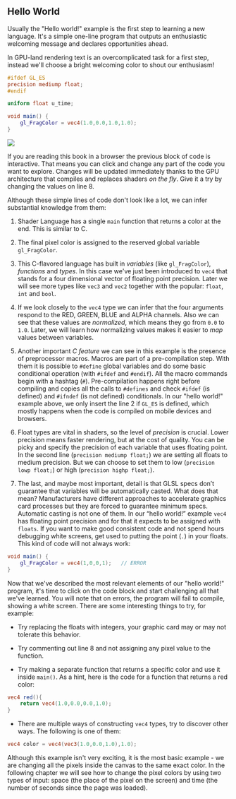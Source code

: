 ## Hello World

Usually the "Hello world!" example is the first step to learning a new language. It's a simple one-line program that outputs an enthusiastic welcoming message and declares opportunities ahead.

In GPU-land rendering text is an overcomplicated task for a first step, instead we'll choose a bright welcoming color to shout our enthusiasm!

```glsl
#ifdef GL_ES
precision mediump float;
#endif

uniform float u_time;

void main() {
	gl_FragColor = vec4(1.0,0.0,1.0,1.0);
}
```
![](./02/tmp-hello_world.png)

If you are reading this book in a browser the previous block of code is interactive. That means you can click and change any part of the code you want to explore. Changes will be updated immediately thanks to the GPU architecture that compiles and replaces shaders *on the fly*. Give it a try by changing the values on line 8.

Although these simple lines of code don't look like a lot, we can infer substantial knowledge from them:

1. Shader Language has a single `main` function that returns a color at the end. This is similar to C.

2. The final pixel color is assigned to the reserved global variable `gl_FragColor`.

3. This C-flavored language has built in *variables* (like `gl_FragColor`), *functions* and *types*. In this case we've just been introduced to `vec4` that stands for a four dimensional vector of floating point precision. Later we will see more types like `vec3` and `vec2` together with the popular: `float`, `int` and `bool`.

4. If we look closely to the `vec4` type we can infer that the four arguments respond to the RED, GREEN, BLUE and ALPHA channels. Also we can see that these values are *normalized*, which means they go from `0.0` to `1.0`. Later, we will learn how normalizing values makes it easier to *map* values between variables.

5. Another important *C feature* we can see in this example is the presence of preprocessor macros. Macros are part of a pre-compilation step. With them it is possible to `#define` global variables and do some basic conditional operation (with `#ifdef` and `#endif`). All the macro commands begin with a hashtag (`#`). Pre-compilation happens right before compiling and copies all the calls to `#defines` and check `#ifdef` (is defined) and `#ifndef` (is not defined) conditionals. In our "hello world!" example above, we only insert the line 2 if `GL_ES` is defined, which mostly happens when the code is compiled on mobile devices and browsers.

6. Float types are vital in shaders, so the level of *precision* is crucial. Lower precision means faster rendering, but at the cost of quality. You can be picky and specify the precision of each variable that uses floating point. In the second line (`precision mediump float;`) we are setting all floats to medium precision. But we can choose to set them to low (`precision lowp float;`) or high (`precision highp float;`).

7. The last, and maybe most important, detail is that GLSL specs don’t guarantee that variables will be automatically casted. What does that mean? Manufacturers have different approaches to accelerate graphics card processes but they are forced to guarantee minimum specs. Automatic casting is not one of them. In our “hello world!” example `vec4` has floating point precision and for that it expects to be assigned with `floats`. If you want to make good consistent code and not spend hours debugging white screens, get used to putting the point (`.`) in your floats. This kind of code will not always work:

```glsl
void main() {
    gl_FragColor = vec4(1,0,0,1);	// ERROR
}
```

Now that we've described the most relevant elements of our "hello world!" program, it's time to click on the code block and start challenging all that we've learned. You will note that on errors, the program will fail to compile, showing a white screen. There are some interesting things to try, for example:

* Try replacing the floats with integers, your graphic card may or may not tolerate this behavior.

* Try commenting out line 8 and not assigning any pixel value to the function.

* Try making a separate function that returns a specific color and use it inside `main()`. As a hint, here is the code for a function that returns a red color:

```glsl
vec4 red(){
    return vec4(1.0,0.0,0.0,1.0);
}
```

* There are multiple ways of constructing `vec4` types, try to discover other ways. The following is one of them:

```glsl
vec4 color = vec4(vec3(1.0,0.0,1.0),1.0);
```

Although this example isn't very exciting, it is the most basic example - we are changing all the pixels inside the canvas to the same exact color. In the following chapter we will see how to change the pixel colors by using two types of input: space (the place of the pixel on the screen) and time (the number of seconds since the page was loaded).

